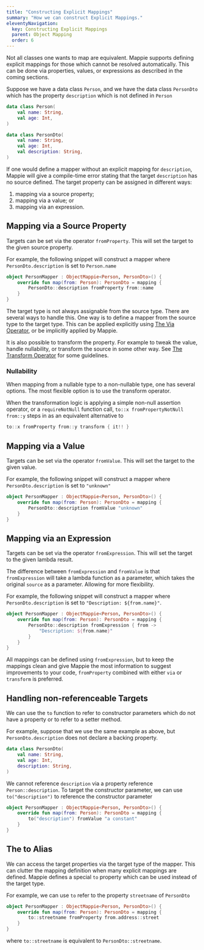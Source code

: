 ```yaml
---
title: "Constructing Explicit Mappings"
summary: "How we can construct Explicit Mappings."
eleventyNavigation:
  key: Constructing Explicit Mappings
  parent: Object Mapping
  order: 6
---
```


Not all classes one wants to map are equivalent. Mappie supports defining explicit mappings for those which cannot
be resolved automatically. This can be done via properties, values, or expressions as described in the coming 
sections.

Suppose we have a data class `Person`, and we have the data class `PersonDto` which has the property `description`
which is not defined in `Person`
```kotlin
data class Person(
    val name: String, 
    val age: Int,
)

data class PersonDto(
    val name: String, 
    val age: Int, 
    val description: String,
)
```
If one would define a mapper without an explicit mapping for `description`, Mappie will give a compile-time error 
stating that the target `description` has no source defined. The target property can be assigned in different ways:
1. mapping via a source property;
2. mapping via a value; or
3. mapping via an expression.

## Mapping via a Source Property
Targets can be set via the operator `fromProperty`. This will set the target to the given source property.

For example, the following snippet will construct a mapper where `PersonDto.description` is set to `Person.name`
```kotlin
object PersonMapper : ObjectMappie<Person, PersonDto>() {
    override fun map(from: Person): PersonDto = mapping {
        PersonDto::description fromProperty from::name
    }
}
```

The target type is not always assignable from the source type. There are several ways to handle this. One way is to
define a mapper from the source type to the target type. This can be applied explicitly using [The Via Operator](/object-mapping/the-via-operator/), 
or be implicitly applied by Mappie. 

It is also possible to transform the property. For example to tweak the value, handle nullability, or transform the 
source in some other way. See [The Transform Operator](/object-mapping/the-transform-operator/) for some guidelines.

### Nullability

When mapping from a nullable type to a non-nullable type, one has several options. The most flexible option is to
use the transform operator. 

When the transformation logic is applying a simple non-null assertion operator, or a 
`requireNotNull` function call, `to::x fromPropertyNotNull from::y` steps in as an equivalent alternative to 
```kotlin 
to::x fromProperty from::y transform { it!! }
```

## Mapping via a Value
Targets can be set via the operator `fromValue`. This will set the target to the given value.

For example, the following snippet will construct a mapper where `PersonDto.description` is set to `"unknown"`
```kotlin
object PersonMapper : ObjectMappie<Person, PersonDto>() {
    override fun map(from: Person): PersonDto = mapping {
        PersonDto::description fromValue "unknown"
    }
}
```


## Mapping via an Expression
Targets can be set via the operator `fromExpression`. This will set the target to the given lambda result. 

The difference between `fromExpression` and `fromValue` is that `fromExpression` will take a lambda
function as a parameter, which takes the original `source` as a parameter. Allowing for more flexibility. 

For example, the following snippet will construct a mapper where `PersonDto.description` is set to 
`"Description: ${from.name}"`.
```kotlin
object PersonMapper : ObjectMappie<Person, PersonDto>() {
    override fun map(from: Person): PersonDto = mapping {
        PersonDto::description fromExpression { from -> 
            "Description: ${from.name}" 
        }
    }
}
```

All mappings can be defined using `fromExpression`, but to keep the mappings clean and give Mappie the most information
to suggest improvements to your code, `fromProperty` combined with either `via` or `transform` is preferred.

## Handling non-referenceable Targets
We can use the `to` function to refer to constructor parameters which do not have a property or to refer to a setter
method.

For example, suppose that we use the same example as above, but `PersonDto.description` does not declare a backing property.
```kotlin
data class PersonDto(
    val name: String,
    val age: Int,
    description: String,
)
```
We cannot reference `description` via a property reference `Person::description`. To target the constructor parameter,
we can use `to("description")` to reference the constructor parameter
```kotlin
object PersonMapper : ObjectMappie<Person, PersonDto>() {
    override fun map(from: Person): PersonDto = mapping {
        to("description") fromValue "a constant"
    }
}
```

## The to Alias
We can access the target properties via the target type of the mapper. This can clutter the mapping definition when
many explicit mappings are defined. Mappie defines a special `to` property which can be used instead of the target type.

For example, we can use `to` refer to the property `streetname` of `PersonDto`
```kotlin
object PersonMapper : ObjectMappie<Person, PersonDto>() {
    override fun map(from: Person): PersonDto = mapping {
        to::streetname fromProperty from.address::street
    }
}
```
where `to::streetname` is equivalent to `PersonDto::streetname`.
